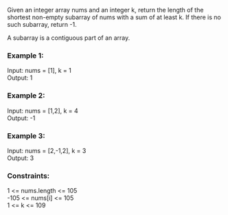 Given an integer array nums and an integer k, return the length of the shortest non-empty subarray of nums with a sum of at least k. If there is no such subarray, return -1.

A subarray is a contiguous part of an array.  

 

### Example 1:  

Input: nums = [1], k = 1  
Output: 1  
### Example 2:     

Input: nums = [1,2], k = 4  
Output: -1   
### Example 3:  

Input: nums = [2,-1,2], k = 3  
Output: 3  
 
 
### Constraints:  

1 <= nums.length <= 105  
-105 <= nums[i] <= 105  
1 <= k <= 109  
